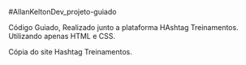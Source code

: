 #AllanKeltonDev_projeto-guiado

Código Guiado, Realizado junto a plataforma HAshtag Treinamentos.
Utilizando apenas HTML e CSS.

Cópia do site Hashtag Treinamentos.